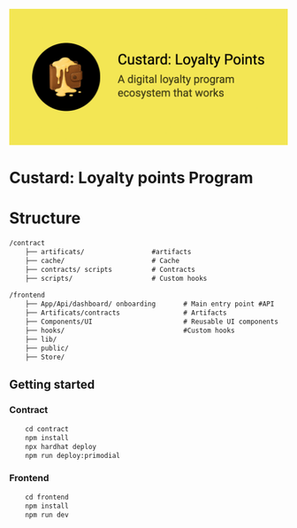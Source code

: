 ![](https://raw.githubusercontent.com/Custard-Technology/custard-app/refs/heads/main/frontend/public/hom2.png)

# Custard: Loyalty points Program
# Structure 
```
/contract
    ├── artificats/                 #artifacts
    ├── cache/                      # Cache
    ├── contracts/ scripts          # Contracts
    ├── scripts/                    # Custom hooks
```
```   
/frontend
    ├── App/Api/dashboard/ onboarding       # Main entry point #API
    ├── Artificats/contracts                # Artifacts
    ├── Components/UI                       # Reusable UI components
    ├── hooks/                              #Custom hooks
    ├── lib/        
    ├── public/        
    ├── Store/
```    

## Getting started
### Contract
```
    cd contract
    npm install
    npx hardhat deploy
    npm run deploy:primodial
```

### Frontend
```
    cd frontend
    npm install
    npm run dev 
```

